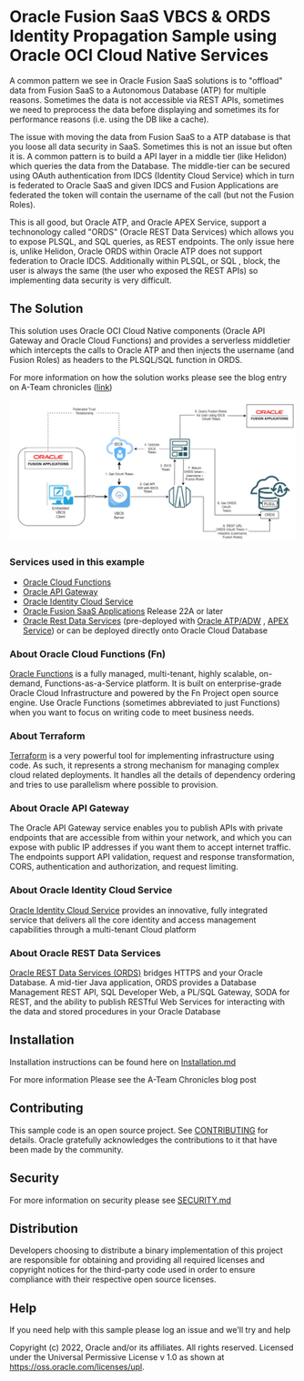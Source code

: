 # Oracle Fusion SaaS VBCS & ORDS Identity Propagation Sample using Oracle OCI Cloud Native Services

A common pattern we see in Oracle Fusion SaaS solutions is to "offload" data from Fusion SaaS to a Autonomous Database (ATP) for multiple reasons. Sometimes the data is not accessible via REST APIs, sometimes we need to preprocess the data before displaying and sometimes its for performance reasons (i.e. using the DB like a cache).

The issue with moving the data from Fusion SaaS to a ATP database is  that you loose all data security in SaaS. Sometimes this is not an issue but often it is. A common pattern is to build a API layer in a middle tier (like Helidon) which queries the data from the Database. The middle-tier  can be secured using OAuth authentication from IDCS (Identity Cloud Service) which in turn is federated to Oracle SaaS and given IDCS and Fusion Applications are federated the token will contain the username of the call (but not the Fusion Roles).

This is all good, but Oracle ATP, and Oracle APEX Service, support a technonology called "ORDS" (Oracle REST Data Services) which allows you to expose PLSQL, and SQL queries, as REST endpoints. The only issue here is, unlike Helidon, Oracle ORDS within Oracle ATP does not support federation to Oracle IDCS. Additionally within PLSQL, or SQL , block, the user is always the same (the user who exposed the REST APIs) so implementing data security is very difficult.

## The Solution

This solution uses Oracle OCI Cloud Native components (Oracle API Gateway and Oracle Cloud Functions) and provides a serverless middletier which intercepts the calls to Oracle ATP and then injects the username (and Fusion Roles) as headers to the PLSQL/SQL function in ORDS.

For more information on how the solution works please see the blog entry on A-Team chronicles ([link](https://www.ateam-oracle.com/post/identity-propagation-to-ords-for-a-vbcs-fusion-saas-extension))

![](docs/fusion-ords-identityprop-arch.jpg)

### Services used in this example

* [Oracle Cloud Functions](https://docs.oracle.com/en-us/iaas/Content/Functions/Concepts/functionsoverview.htm)
* [Oracle API Gateway](https://docs.oracle.com/en-us/iaas/Content/APIGateway/Concepts/apigatewayoverview.htm)
* [Oracle Identity Cloud Service](https://docs.oracle.com/en/cloud/paas/identity-cloud/index.html) 
* [Oracle Fusion SaaS Applications](https://www.oracle.com/uk/applications/) Release 22A or later
* [Oracle Rest Data Services](https://www.oracle.com/uk/database/technologies/appdev/rest.html)  (pre-deployed with [Oracle ATP/ADW](https://www.oracle.com/uk/autonomous-database/) , [APEX Service](https://apex.oracle.com/en/platform/apex-service/)) or can be deployed directly onto Oracle Cloud Database

### About Oracle Cloud Functions (Fn)
[Oracle Functions](https://docs.oracle.com/en-us/iaas/Content/Functions/home.htm#top) is a fully managed, multi-tenant, highly scalable, on-demand, Functions-as-a-Service platform. It is built on enterprise-grade Oracle Cloud Infrastructure and powered by the Fn Project open source engine. Use Oracle Functions (sometimes abbreviated to just Functions) when you want to focus on writing code to meet business needs.

### About Terraform
[Terraform](https://www.terraform.io/) is a very powerful tool for implementing infrastructure using code. As such, it represents a strong mechanism for managing complex 
cloud related deployments. It handles all the details of dependency ordering and tries to use parallelism where possible to provision.

### About Oracle API Gateway

The Oracle API Gateway service enables you to publish APIs with private endpoints that are accessible from within your network, and which you can expose with public IP addresses if you want them to accept internet traffic. The endpoints support API validation, request and response transformation, CORS, authentication and authorization, and request limiting.

### About Oracle Identity Cloud Service

[Oracle Identity Cloud Service](https://docs.oracle.com/en/cloud/paas/identity-cloud/index.html) provides an innovative, fully integrated service that delivers all the core identity and access management capabilities through a multi-tenant Cloud platform

### About Oracle REST Data Services

[Oracle REST Data Services (ORDS)](https://www.oracle.com/uk/database/technologies/appdev/rest.html) bridges HTTPS and your Oracle Database. A mid-tier Java application, ORDS provides a Database Management REST API, SQL Developer Web, a PL/SQL Gateway, SODA for REST, and the ability to publish RESTful Web Services for interacting with the data and stored procedures in your Oracle Database

## Installation

Installation instructions can be found here on [Installation.md](INSTALLATION.md) 

For more information Please see the A-Team Chronicles blog post

## Contributing

This sample code is an open source project. See [CONTRIBUTING](https://github.com/oracle/cloud-asset-fusion-serverless-vbcs-sample/blob/master/CONTRIBUTING.md) for details. Oracle gratefully acknowledges the contributions to it that have been made by the community.

## Security

For more information on security please see [SECURITY.md](https://github.com/oracle/cloud-asset-fusion-serverless-vbcs-sample/blob/master/SECURITY.md)

## Distribution

Developers choosing to distribute a binary implementation of this project are responsible for obtaining and providing all required licenses and copyright notices for the third-party code used in order to ensure compliance with their respective open source licenses.

## Help

If you need help with this sample please log an issue and we'll try and help

Copyright (c) 2022, Oracle and/or its affiliates. All rights reserved. Licensed under the Universal Permissive License v 1.0 as shown at https://oss.oracle.com/licenses/upl.